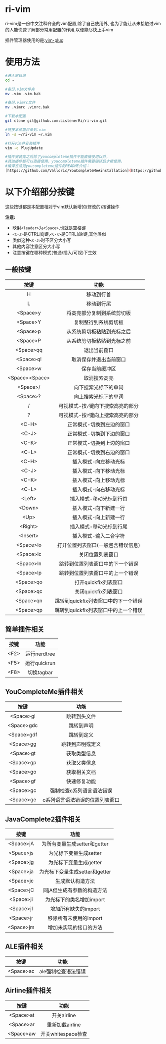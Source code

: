 # ri-vim
ri-vim是一份中文注释齐全的vim配置,除了自己使用外,
也为了能让从未接触过vim的人能快速了解部分常用配置的作用,以便能尽快上手vim

插件管理器使用的是:[vim-plug](https://github.com/junegunn/vim-plug)

# 使用方法
``` bash
#进入家目录
cd ~

#备份.vim文件夹
mv .vim .vim.bak

#备份.vimrc文件
mv .vimrc .vimrc.bak

#下载本配置
git clone git@github.com:ListenerRi/ri-vim.git

#链接本位置目录到.vim
ln -s ~/ri-vim ~/.vim

#打开vim并安装插件
vim -c PlugUpdate

#插件安装完之后除了youcompleteme插件不能直接使用以外，
#其他插件都可以直接使用，youcompleteme插件需要编译后才能使用，
#编译方法见youcompleteme插件的README介绍：
[https://github.com/Valloric/YouCompleteMe#installation](https://github.com/Valloric/YouCompleteMe#installation)
```

# 以下介绍部分按键
这些按键都是本配置相对于vim默认新增的(修改的)按键操作

**注意:**
- 映射`<leader>`为`<Space>`,也就是空格键
- `<C-J>`是CTRL加j键,`<C-K>`是CTRL加k键,其他类似
- 类似这种`<C-J>`时不区分大小写
- 其他内容注意区分大小写
- 注意按键在哪种模式(普通/插入/可视)下生效

## 一般按键
|按键		        |功能                                |
|:----:		        |:----:                              |
|H		            |移动到行首                          |
|L		            |移动到行尾                          |
|\<Space\>y	        |将高亮部分复制到系统剪切板          |
|\<Space\>Y	        |复制整行到系统剪切板                |
|\<Space\>p	        |从系统剪切板粘贴到光标之后          |
|\<Space\>P	        |从系统剪切板粘贴到光标之前          |
|\<Space\>qq        |退出当前窗口                        |
|\<Space\>q!        |取消保存并退出当前窗口              |
|\<Space\>w	        |保存当前缓冲区                      |
|\<Space\>\<Space\> |取消搜索高亮                        |
|\<Space\>/	        |向下搜索光标下的单词                |
|\<Space\>?	        |向上搜索光标下的单词                |
|/                  |可视模式-按`/`键向下搜索高亮的部分  |
|?                  |可视模式-按`?`键向上搜索高亮的部分  |
|\<C-H\>	        |正常模式-切换到左边的窗口           |
|\<C-J\>	        |正常模式-切换到下边的窗口           |
|\<C-K\>	        |正常模式-切换到上边的窗口           |
|\<C-L\>	        |正常模式-切换到右边的窗口           |
|\<C-H\>	        |插入模式-向左移动光标               |
|\<C-J\>	        |插入模式-向下移动光标               |
|\<C-K\>	        |插入模式-向上移动光标               |
|\<C-L\>	        |插入模式-向右移动光标               |
|\<Left\>	        |插入模式-移动光标到行首             |
|\<Down\>	        |插入模式-向下新建一行               |
|\<Up\>	            |插入模式-向上新建一行               |
|\<Right\>	        |插入模式-移动光标到行尾             |
|\<Insert\>	        |插入模式-输入二合字符               |
|\<Space\>lo        |打开位置列表窗口(一般包含错误信息)  |
|\<Space\>lc        |关闭位置列表窗口                    |
|\<Space\>ln        |跳转到位置列表窗口中的下一个错误    |
|\<Space\>lp        |跳转到位置列表窗口中的上一个错误    |
|\<Space\>qo        |打开quickfix列表窗口                |
|\<Space\>qc        |关闭quickfix列表窗口                |
|\<Space\>qn        |跳转到quickfix列表窗口中的下一个错误|
|\<Space\>qp        |跳转到quickfix列表窗口中的上一个错误|

## 简单插件相关
|按键		        |功能                                |
|:----:		        |:----:                              |
|\<F2\>	    	    |运行nerdtree                        |
|\<F5\>	    	    |运行quickrun                        |
|\<F8\>	    	    |切换tagbar                          |

## YouCompleteMe插件相关
|按键		        |功能                                |
|:----:		        |:----:                              |
|\<Space\>gi        |跳转到头文件                        |
|\<Space\>gdc       |跳转到声明                          |
|\<Space\>gdf       |跳转到定义                          |
|\<Space\>gg        |跳转到声明或定义                    |
|\<Space\>gt        |获取类型信息                        |
|\<Space\>gp        |获取父类信息                        |
|\<Space\>go        |获取相关文档                        |
|\<Space\>gf        |快速修复功能                        |
|\<Space\>gc        |强制检查c系列语言语法错误           |
|\<Space\>ge        |c系列语言语法错误的位置列表窗口     |

## JavaComplete2插件相关
|按键		        |功能                                |
|:----:		        |:----:                              |
|\<Space\>jA        |为所有变量生成setter和getter        |
|\<Space\>js        |为光标下变量生成setter              |
|\<Space\>jg        |为光标下变量生成getter              |
|\<Space\>ja        |为光标下变量生成setter和getter      |
|\<Space\>jc        |生成默认构造方法                    |
|\<Space\>jC        |同jA但生成有参数的构造方法          |
|\<Space\>ji        |为光标下的类名增加import            |
|\<Space\>jI        |增加所有缺失的import                |
|\<Space\>jr        |移除所有未使用的import              |
|\<Space\>jm        |增加未实现的接口的方法              |

## ALE插件相关
|按键		        |功能                                |
|:----:		        |:----:                              |
|\<Space\>ac        |ale强制检查语法错误                 |

## Airline插件相关
|按键		        |功能                                |
|:----:		        |:----:                              |
|\<Space\>at        |开关airline                         |
|\<Space\>ar        |重新加载airline                     |
|\<Space\>aw        |开关whitespace检查                  |
